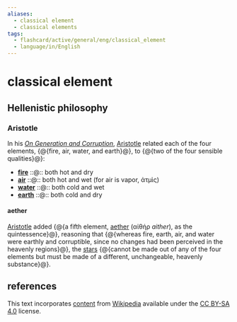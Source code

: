 ```yaml
---
aliases:
  - classical element
  - classical elements
tags:
  - flashcard/active/general/eng/classical_element
  - language/in/English
---
```


# classical element

## Hellenistic philosophy

### Aristotle

In his [_On Generation and Corruption_](On%20Generation%20and%20Corruption.md), [Aristotle](Aristotle.md) related each of the four elements, {@{fire, air, water, and earth}@}, to {@{two of the four sensible qualities}@}: <!--SR:!2027-05-22,789,330!2025-06-10,252,330-->

- [__fire__](../../../../../general/fire%20(classical%20element).md) ::@:: both hot and dry <!--SR:!2025-06-04,247,330!2025-04-10,201,310-->
- [__air__](../../../../../general/air%20(classical%20element).md) ::@:: both hot and wet (for air is vapor, ἀτμὶς) <!--SR:!2026-01-06,369,290!2025-08-11,300,330-->
- [__water__](../../../../../general/water%20(classical%20element).md) ::@:: both cold and wet <!--SR:!2025-03-28,188,310!2027-03-10,737,330-->
- [__earth__](../../../../../general/earth%20(classical%20element).md) ::@:: both cold and dry <!--SR:!2025-12-26,391,310!2026-01-03,399,310-->

#### aether

[Aristotle](Aristotle.md) added {@{a fifth element, [aether](aether%20(classical%20element).md#fifth%20element) (αἰθήρ _aither_), as the quintessence}@}, reasoning that {@{whereas fire, earth, air, and water were earthly and corruptible, since no changes had been perceived in the heavenly regions}@}, the [stars](star.md) {@{cannot be made out of any of the four elements but must be made of a different, unchangeable, heavenly substance}@}. <!--SR:!2025-12-31,361,290!2025-08-11,300,330!2025-10-12,337,310-->

## references

This text incorporates [content](https://en.wikipedia.org/wiki/classical_element) from [Wikipedia](Wikipedia.md) available under the [CC BY-SA 4.0](https://creativecommons.org/licenses/by-sa/4.0/) license.
